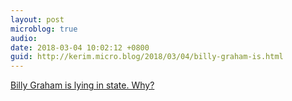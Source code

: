 ```yaml
---
layout: post
microblog: true
audio: 
date: 2018-03-04 10:02:12 +0800
guid: http://kerim.micro.blog/2018/03/04/billy-graham-is.html
---
```

[Billy Graham is lying in state. Why?](https://frankschaefferblog.com/2018/02/billy-graham-lying-state-not-iran-not-theocracy/) 
